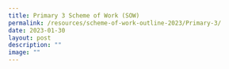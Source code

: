 ```yaml
---
title: Primary 3 Scheme of Work (SOW)
permalink: /resources/scheme-of-work-outline-2023/Primary-3/
date: 2023-01-30
layout: post
description: ""
image: ""
---
```

